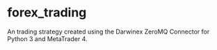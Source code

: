 # forex_trading
An trading strategy created using the Darwinex ZeroMQ Connector for Python 3 and MetaTrader 4.
